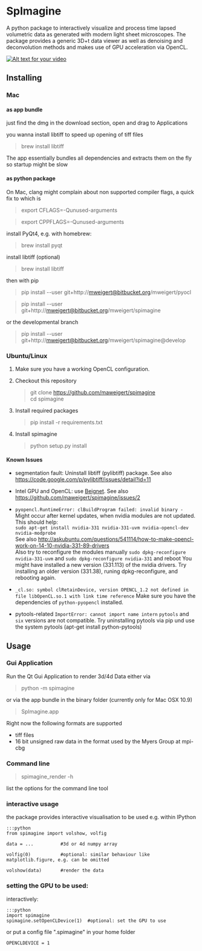 # SpImagine

A python package to interactively visualize and process  time lapsed volumetric data as generated with modern light sheet microscopes. The package provides a generic 3D+t data viewer as well as denoising and deconvolution methods and makes use of GPU acceleration via OpenCL. 


[![Alt text for your video](poster_vimeo.png)](https://vimeo.com/126597994)

## Installing

### Mac

#### as app bundle

just find the dmg in the download section, open and drag to Applications

you wanna install libtiff to speed up opening of tiff files   
> brew install libtiff

The app essentially bundles all dependencies and extracts them on the fly  so startup might be slow

#### as python package

On Mac, clang might complain about non supported compiler flags, a quick fix to which is

> export CFLAGS=-Qunused-arguments

> export CPPFLAGS=-Qunused-arguments


install PyQt4, e.g. with homebrew:
> brew install pyqt

install libtiff (optional)
> brew install libtiff


then with pip

> pip install --user git+http://mweigert@bitbucket.org/mweigert/pyocl

> pip install --user git+http://mweigert@bitbucket.org/mweigert/spimagine

or the developmental branch

> pip install --user git+http://mweigert@bitbucket.org/mweigert/spimagine@develop


### Ubuntu/Linux
1. Make sure you have a working OpenCL configuration.

2. Checkout this repository
   > git clone https://github.com/maweigert/spimagine  
   > cd spimagine

3. Install required packages
   > pip install -r requirements.txt

4. Install spimagine
   > python setup.py install

#### Known Issues
- segmentation fault:
  Uninstall libtiff (pylibtiff) package. See also https://code.google.com/p/pylibtiff/issues/detail?id=11

- Intel GPU and OpenCL: use [Beignet](http://www.freedesktop.org/wiki/Software/Beignet/).  See also https://github.com/maweigert/spimagine/issues/2

- `pyopencl.RuntimeError: clBuildProgram failed: invalid binary -`
  Might occur after kernel updates, when nvidia modules are not updated. This should help:  
  `sudo apt-get install nvidia-331 nvidia-331-uvm nvidia-opencl-dev nvidia-modprobe`  
  See also http://askubuntu.com/questions/541114/how-to-make-opencl-work-on-14-10-nvidia-331-89-drivers  
  Also try to reconfigure the modules manually `sudo dpkg-reconfigure nvidia-331-uvm` and `sudo dpkg-reconfigure nvidia-331` and reboot
  You might have installed a new version (331.113) of the nvidia drivers. Try installing an older version (331.38), runing dpkg-reconfigure, and rebooting again.


- `_cl.so: symbol clRetainDevice, version OPENCL_1.2 not defined in file libOpenCL.so.1 with link time reference`
  Make sure you have the dependencies of `python-pyopencl` installed.

- pytools-related `ImportError: cannot import name intern`
  `pytools` and `six` versions are not compatible. Try uninstalling
  pytools via pip und use the system pytools (apt-get install python-pytools)

## Usage

### Gui Application

Run the  Qt Gui Application to render 3d/4d Data either via  


> python -m spimagine

or via the app bundle in the binary folder (currently only for Mac OSX 10.9) 

> SpImagine.app


Right now the following formats are supported

- tiff files
- 16 bit unsigned raw data in the format used by the Myers Group at mpi-cbg

### Command line

> spimagine_render -h

list the options for the command line tool



### interactive usage

the package provides interactive visualisation to be used e.g. within IPython

    :::python 
	from spimagine import volshow, volfig

	data = ...          #3d or 4d numpy array
	
	volfig(0)           #optional: similar behaviour like matplotlib.figure, e.g. can be omitted
	
	volshow(data)       #render the data

### setting the GPU to be used:

interactively:

    :::python 
	import spimagine 
	spimagine.setOpenCLDevice(1)  #optional: set the GPU to use


or put a config file ".spimagine" in your home folder

    OPENCLDEVICE = 1
